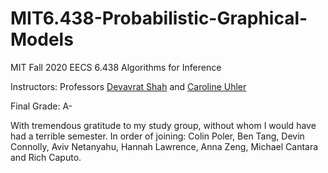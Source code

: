 # MIT6.438-Probabilistic-Graphical-Models
MIT Fall 2020 EECS 6.438 Algorithms for Inference

Instructors: Professors [Devavrat Shah](https://devavrat.mit.edu/) and [Caroline Uhler](https://www.carolineuhler.com/)

Final Grade: A-

With tremendous gratitude to my study group, without whom I would have had a terrible semester. In order of joining: Colin Poler, Ben Tang, Devin Connolly, Aviv Netanyahu, Hannah Lawrence, Anna Zeng, Michael Cantara and Rich Caputo.
